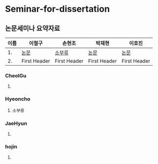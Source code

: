 # Seminar-for-dissertation

## 논문세미나 요약자료



|이름|        이철구     |       손현조     |      박재현       |      이호진         |
|---| --------------------- | --------------------- | --------------------- | --------------------- |
|1.|      [논문](CheolGu/)     |     [소부류](Hyeoncho/소부류.pptx)     |     [논문](JaeHyun/a.txt)     |     [논문](hojin/a.txt)      |
|2.|     First Header      |     First Header      |     First Header      |     First Header      |
 
 
 
 ### CheolGu  
  1.
  
  ### Hyeoncho  
  1. 소부류
  
  ### JaeHyun  
  1.
  
  ### hojin  
  1.
